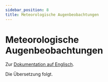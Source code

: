 ```yaml
---
sidebar_position: 8
title: Meteorologische Augenbeobachtungen
---
```


# Meteorologische Augenbeobachtungen

Zur [Dokumentation auf Englisch](https://opendatadocs.meteoswiss.ch/a-data-groundbased/a8-meteorological-visual-observations).

Die Übersetzung folgt.

